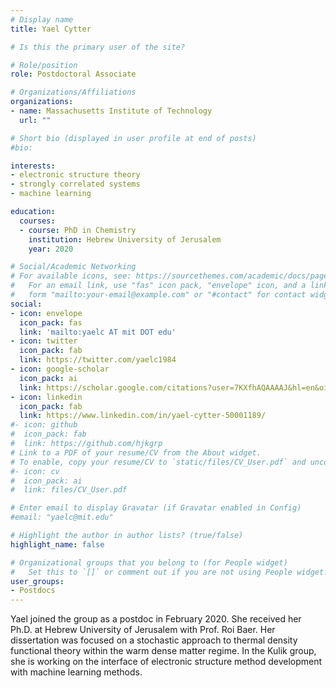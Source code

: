 ```yaml
---
# Display name
title: Yael Cytter

# Is this the primary user of the site?

# Role/position
role: Postdoctoral Associate

# Organizations/Affiliations
organizations:
- name: Massachusetts Institute of Technology
  url: ""

# Short bio (displayed in user profile at end of posts)
#bio: 

interests:
- electronic structure theory 
- strongly correlated systems
- machine learning

education:
  courses:
  - course: PhD in Chemistry 
    institution: Hebrew University of Jerusalem
    year: 2020

# Social/Academic Networking
# For available icons, see: https://sourcethemes.com/academic/docs/page-builder/#icons
#   For an email link, use "fas" icon pack, "envelope" icon, and a link in the
#   form "mailto:your-email@example.com" or "#contact" for contact widget.
social:
- icon: envelope
  icon_pack: fas
  link: 'mailto:yaelc AT mit DOT edu'
- icon: twitter
  icon_pack: fab
  link: https://twitter.com/yaelc1984
- icon: google-scholar
  icon_pack: ai
  link: https://scholar.google.com/citations?user=7KXfhAQAAAAJ&hl=en&oi=ao 
- icon: linkedin
  icon_pack: fab
  link: https://www.linkedin.com/in/yael-cytter-50001189/
#- icon: github
#  icon_pack: fab
#  link: https://github.com/hjkgrp
# Link to a PDF of your resume/CV from the About widget.
# To enable, copy your resume/CV to `static/files/CV_User.pdf` and uncomment the lines below.
#- icon: cv
#  icon_pack: ai
#  link: files/CV_User.pdf

# Enter email to display Gravatar (if Gravatar enabled in Config)
#email: "yaelc@mit.edu"

# Highlight the author in author lists? (true/false)
highlight_name: false

# Organizational groups that you belong to (for People widget)
#   Set this to `[]` or comment out if you are not using People widget.
user_groups:
- Postdocs
---
```

Yael joined the group as a postdoc in February 2020. She received her Ph.D. at Hebrew University of Jerusalem with Prof. Roi Baer. Her dissertation was focused on a stochastic approach to thermal density functional theory within the warm dense matter regime. In the Kulik group, she is working on the interface of electronic structure method development with machine learning methods.
